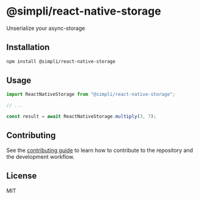 # @simpli/react-native-storage

Unserialize your async-storage

## Installation

```sh
npm install @simpli/react-native-storage
```

## Usage

```js
import ReactNativeStorage from "@simpli/react-native-storage";

// ...

const result = await ReactNativeStorage.multiply(3, 7);
```

## Contributing

See the [contributing guide](CONTRIBUTING.md) to learn how to contribute to the repository and the development workflow.

## License

MIT
